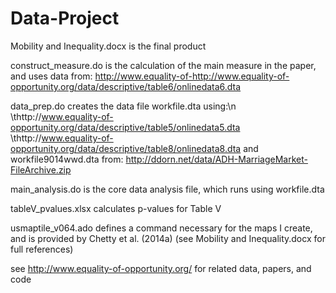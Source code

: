 # Data-Project

Mobility and Inequality.docx is the final product

construct_measure.do is the calculation of the main measure in the paper, and uses data from:
  http://www.equality-of-http://www.equality-of-opportunity.org/data/descriptive/table6/onlinedata6.dta

data_prep.do creates the data file workfile.dta using:\n
  \thttp://www.equality-of-opportunity.org/data/descriptive/table5/onlinedata5.dta
  \thttp://www.equality-of-opportunity.org/data/descriptive/table8/onlinedata8.dta
  and workfile9014wwd.dta from:
  http://ddorn.net/data/ADH-MarriageMarket-FileArchive.zip
  
main_analysis.do is the core data analysis file, which runs using workfile.dta

tableV_pvalues.xlsx calculates p-values for Table V

usmaptile_v064.ado defines a command necessary for the maps I create, and is provided by Chetty et al. (2014a) (see Mobility and Inequality.docx for full references)


see http://www.equality-of-opportunity.org/ for related data, papers, and code

